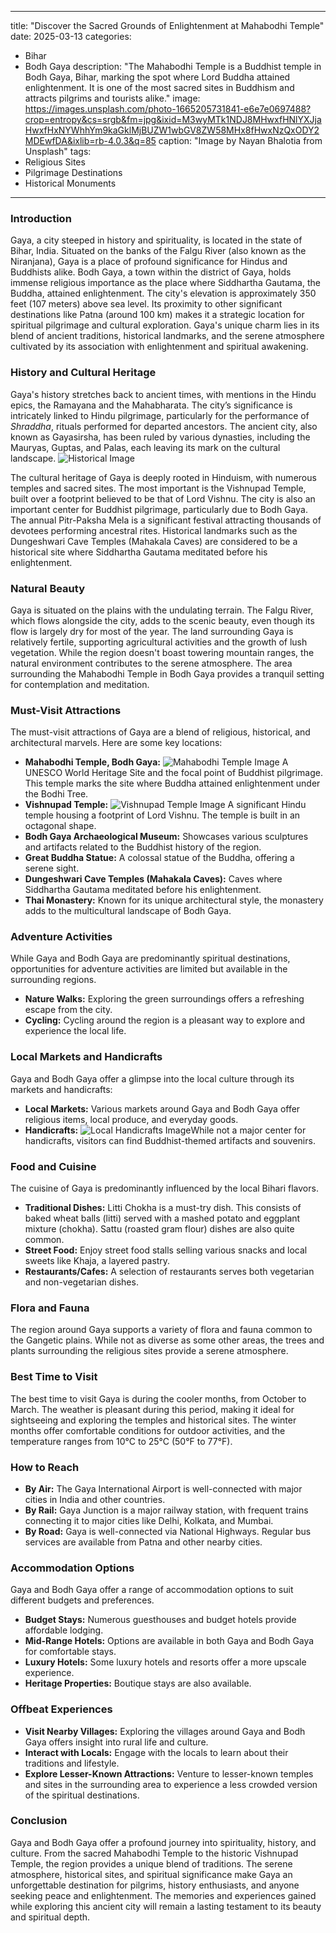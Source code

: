 
---
title: "Discover the Sacred Grounds of Enlightenment at Mahabodhi Temple"
date: 2025-03-13
categories:
  - Bihar
  - Bodh Gaya
description: "The Mahabodhi Temple is a Buddhist temple in Bodh Gaya, Bihar, marking the spot where Lord Buddha attained enlightenment. It is one of the most sacred sites in Buddhism and attracts pilgrims and tourists alike."
image: https://images.unsplash.com/photo-1665205731841-e6e7e0697488?crop=entropy&cs=srgb&fm=jpg&ixid=M3wyMTk1NDJ8MHwxfHNlYXJjaHwxfHxNYWhhYm9kaGklMjBUZW1wbGV8ZW58MHx8fHwxNzQxODY2MDEwfDA&ixlib=rb-4.0.3&q=85
caption: "Image by Nayan Bhalotia from Unsplash"
tags: 
  - Religious Sites
  - Pilgrimage Destinations
  - Historical Monuments
---


### **Introduction**

Gaya, a city steeped in history and spirituality, is located in the state of Bihar, India. Situated on the banks of the Falgu River (also known as the Niranjana), Gaya is a place of profound significance for Hindus and Buddhists alike. Bodh Gaya, a town within the district of Gaya, holds immense religious importance as the place where Siddhartha Gautama, the Buddha, attained enlightenment. The city's elevation is approximately 350 feet (107 meters) above sea level. Its proximity to other significant destinations like Patna (around 100 km) makes it a strategic location for spiritual pilgrimage and cultural exploration. Gaya's unique charm lies in its blend of ancient traditions, historical landmarks, and the serene atmosphere cultivated by its association with enlightenment and spiritual awakening.

### **History and Cultural Heritage**

Gaya's history stretches back to ancient times, with mentions in the Hindu epics, the Ramayana and the Mahabharata. The city’s significance is intricately linked to Hindu pilgrimage, particularly for the performance of *Shraddha*, rituals performed for departed ancestors. The ancient city, also known as Gayasirsha, has been ruled by various dynasties, including the Mauryas, Guptas, and Palas, each leaving its mark on the cultural landscape. <img src="placeholder_image_tag_for_historical_landmark_or_event" alt="Historical Image">

The cultural heritage of Gaya is deeply rooted in Hinduism, with numerous temples and sacred sites. The most important is the Vishnupad Temple, built over a footprint believed to be that of Lord Vishnu. The city is also an important center for Buddhist pilgrimage, particularly due to Bodh Gaya. The annual Pitr-Paksha Mela is a significant festival attracting thousands of devotees performing ancestral rites. Historical landmarks such as the Dungeshwari Cave Temples (Mahakala Caves) are considered to be a historical site where Siddhartha Gautama meditated before his enlightenment.

### **Natural Beauty**

Gaya is situated on the plains with the undulating terrain. The Falgu River, which flows alongside the city, adds to the scenic beauty, even though its flow is largely dry for most of the year. The land surrounding Gaya is relatively fertile, supporting agricultural activities and the growth of lush vegetation. While the region doesn't boast towering mountain ranges, the natural environment contributes to the serene atmosphere. The area surrounding the Mahabodhi Temple in Bodh Gaya provides a tranquil setting for contemplation and meditation.

### **Must-Visit Attractions**

The must-visit attractions of Gaya are a blend of religious, historical, and architectural marvels. Here are some key locations:

*   **Mahabodhi Temple, Bodh Gaya:** <img src="placeholder_image_tag_for_Mahabodhi_Temple" alt="Mahabodhi Temple Image"> A UNESCO World Heritage Site and the focal point of Buddhist pilgrimage. This temple marks the site where Buddha attained enlightenment under the Bodhi Tree.
*   **Vishnupad Temple:** <img src="placeholder_image_tag_for_Vishnupad_Temple" alt="Vishnupad Temple Image"> A significant Hindu temple housing a footprint of Lord Vishnu. The temple is built in an octagonal shape.
*   **Bodh Gaya Archaeological Museum:** Showcases various sculptures and artifacts related to the Buddhist history of the region.
*   **Great Buddha Statue:** A colossal statue of the Buddha, offering a serene sight.
*   **Dungeshwari Cave Temples (Mahakala Caves):** Caves where Siddhartha Gautama meditated before his enlightenment.
*   **Thai Monastery:** Known for its unique architectural style, the monastery adds to the multicultural landscape of Bodh Gaya.

### **Adventure Activities**

While Gaya and Bodh Gaya are predominantly spiritual destinations, opportunities for adventure activities are limited but available in the surrounding regions.

*   **Nature Walks:** Exploring the green surroundings offers a refreshing escape from the city.
*   **Cycling:** Cycling around the region is a pleasant way to explore and experience the local life.

### **Local Markets and Handicrafts**

Gaya and Bodh Gaya offer a glimpse into the local culture through its markets and handicrafts:

*   **Local Markets:** Various markets around Gaya and Bodh Gaya offer religious items, local produce, and everyday goods.
*   **Handicrafts:** <img src="placeholder_image_tag_for_local_handicrafts" alt="Local Handicrafts Image">While not a major center for handicrafts, visitors can find Buddhist-themed artifacts and souvenirs.

### **Food and Cuisine**

The cuisine of Gaya is predominantly influenced by the local Bihari flavors.

*   **Traditional Dishes:** Litti Chokha is a must-try dish. This consists of baked wheat balls (litti) served with a mashed potato and eggplant mixture (chokha). Sattu (roasted gram flour) dishes are also quite common.
*   **Street Food:** Enjoy street food stalls selling various snacks and local sweets like Khaja, a layered pastry.
*   **Restaurants/Cafes:** A selection of restaurants serves both vegetarian and non-vegetarian dishes.

### **Flora and Fauna**

The region around Gaya supports a variety of flora and fauna common to the Gangetic plains. While not as diverse as some other areas, the trees and plants surrounding the religious sites provide a serene atmosphere.

### **Best Time to Visit**

The best time to visit Gaya is during the cooler months, from October to March. The weather is pleasant during this period, making it ideal for sightseeing and exploring the temples and historical sites. The winter months offer comfortable conditions for outdoor activities, and the temperature ranges from 10°C to 25°C (50°F to 77°F).

### **How to Reach**

*   **By Air:** The Gaya International Airport is well-connected with major cities in India and other countries.
*   **By Rail:** Gaya Junction is a major railway station, with frequent trains connecting it to major cities like Delhi, Kolkata, and Mumbai.
*   **By Road:** Gaya is well-connected via National Highways. Regular bus services are available from Patna and other nearby cities.

### **Accommodation Options**

Gaya and Bodh Gaya offer a range of accommodation options to suit different budgets and preferences.

*   **Budget Stays:** Numerous guesthouses and budget hotels provide affordable lodging.
*   **Mid-Range Hotels:** Options are available in both Gaya and Bodh Gaya for comfortable stays.
*   **Luxury Hotels:** Some luxury hotels and resorts offer a more upscale experience.
*   **Heritage Properties:** Boutique stays are also available.

### **Offbeat Experiences**

*   **Visit Nearby Villages:** Exploring the villages around Gaya and Bodh Gaya offers insight into rural life and culture.
*   **Interact with Locals:** Engage with the locals to learn about their traditions and lifestyle.
*   **Explore Lesser-Known Attractions:** Venture to lesser-known temples and sites in the surrounding area to experience a less crowded version of the spiritual destinations.

### **Conclusion**

Gaya and Bodh Gaya offer a profound journey into spirituality, history, and culture. From the sacred Mahabodhi Temple to the historic Vishnupad Temple, the region provides a unique blend of traditions. The serene atmosphere, historical sites, and spiritual significance make Gaya an unforgettable destination for pilgrims, history enthusiasts, and anyone seeking peace and enlightenment. The memories and experiences gained while exploring this ancient city will remain a lasting testament to its beauty and spiritual depth.


